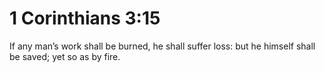 # 1 Corinthians 3:15

If any man’s work shall be burned, he shall suffer loss: but he himself shall be saved; yet so as by fire.